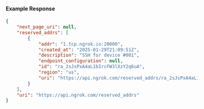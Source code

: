 <!-- Code generated for API Clients. DO NOT EDIT. -->

#### Example Response

```json
{
	"next_page_uri": null,
	"reserved_addrs": [
		{
			"addr": "1.tcp.ngrok.io:20000",
			"created_at": "2025-01-29T21:09:51Z",
			"description": "SSH for device #001",
			"endpoint_configuration": null,
			"id": "ra_2sJsPxA4aL1bIrcFW3lXzY2q6uA",
			"region": "us",
			"uri": "https://api.ngrok.com/reserved_addrs/ra_2sJsPxA4aL1bIrcFW3lXzY2q6uA"
		}
	],
	"uri": "https://api.ngrok.com/reserved_addrs"
}
```
